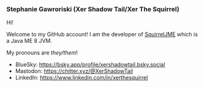 ### Stephanie Gawroriski (Xer Shadow Tail/Xer The Squirrel)

Hi!

Welcome to my GitHub account! I am the developer of [SquirrelJME](https://github.com/SquirrelJME/SquirrelJME) which is a Java ME 8 JVM.

My pronouns are _they/them_!

 * BlueSky: <https://bsky.app/profile/xershadowtail.bsky.social>
 * Mastodon: <https://chitter.xyz/@XerShadowTail>
 * LinkedIn: <https://www.linkedin.com/in/xerthesquirrel>
